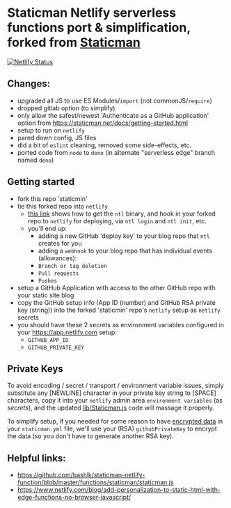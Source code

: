 # Staticman Netlify serverless functions port & simplification, forked from [Staticman](https://github.com/eduardoboucas/staticman)

[![Netlify Status](https://api.netlify.com/api/v1/badges/954d83ed-2a18-4795-860e-76cd02388bcc/deploy-status)](https://app.netlify.com/sites/blogtini/deploys)

## Changes:
- upgraded all JS to use ES Modules/`import` (not commonJS/`require`)
- dropped gitlab option (to simplify)
- only allow the safest/newest 'Authenticate as a GitHub application' option from https://staticman.net/docs/getting-started.html
- setup to run on `netlify`
- pared down config, JS files
- did a bit of `eslint` cleaning, removed some side-effects, etc.
- ported code from `node` to `deno` (in alternate "serverless edge" branch named `deno`)

## Getting started
- fork this repo 'staticmin'
- tie this forked repo into `netlify`
  - [this link](https://www.netlify.com/blog/add-personalization-to-static-html-with-edge-functions-no-browser-javascript/) shows how to get the `ntl` binary, and hook in your forked repo to `netlify` for deploying, via `ntl login` and `ntl init`, etc.
  - you'll end up:
    -  adding a new GitHub 'deploy key' to your blog repo that `ntl` creates for you
    -  adding a `webhook` to your blog repo that has individual events (allowances):
     - `Branch or tag deletion`
     - `Pull requests`
     - `Pushes`
- setup a GitHub Application with access to the other GitHub repo with your static site blog
- copy the GitHub setup info (App ID (number) and GitHub RSA private key (string)) into the forked 'staticmin' repo's `netlify` setup as `netlify` secrets
- you should have these 2 secrets as environment variables configured in your https://app.netlify.com setup:
  - `GITHUB_APP_ID`
  - `GITHUB_PRIVATE_KEY`

## Private Keys
To avoid encoding / secret / transport / environment variable issues, simply substitute any [NEWLINE] character in your private key string to [SPACE] characters, copy it into your `netlify` admin area `environment variables` (as _secrets_), and the updated [lib/Staticman.js](lib/Staticman.js) code will massage it properly.

To simplify setup, if you needed for some reason to have [encrypted data](https://staticman.net/docs/encryption) in your `staticman.yml` file, we'll use your (RSA) `githubPrivateKey` to encrypt the data (so you don't have to generate another RSA key).


## Helpful links:
- https://github.com/bashlk/staticman-netlify-function/blob/master/functions/staticman/staticman.js
- https://www.netlify.com/blog/add-personalization-to-static-html-with-edge-functions-no-browser-javascript/



